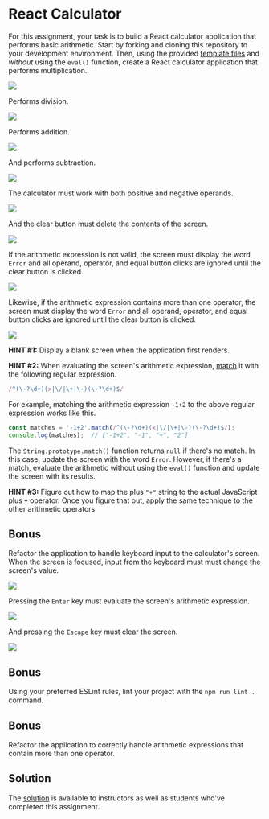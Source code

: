 # React Calculator

For this assignment, your task is to build a React calculator application that performs basic arithmetic. Start by forking and cloning this repository to your development environment. Then, using the provided [template files](template) and _without_ using the `eval()` function, create a React calculator application that performs multiplication.

![](https://students-gschool-production.s3.amazonaws.com/uploads/asset/file/327/09CFCA62-18ED-4099-8729-65BFC9FA06AC-570-0000E58832829D6F.gif)

Performs division.

![](https://students-gschool-production.s3.amazonaws.com/uploads/asset/file/328/A30388D2-BB83-4A8F-9E76-97DDAF96ADF4-570-0000E5B36DF6C262.gif)

Performs addition.

![](https://students-gschool-production.s3.amazonaws.com/uploads/asset/file/329/0BC48E07-DE52-4BDA-8E20-8D97C3307EE3-570-0000E5E1BFC8C414.gif)

And performs subtraction.

![](https://students-gschool-production.s3.amazonaws.com/uploads/asset/file/330/DE496CDB-FC2A-4B80-AC1F-EB2332A92CA8-570-0000E605156A0BC0.gif)

The calculator must work with both positive and negative operands.

![](https://students-gschool-production.s3.amazonaws.com/uploads/asset/file/331/A1968884-C505-4E0B-910D-227916951B5D-570-0000E640707F5D21.gif)

And the clear button must delete the contents of the screen.

![](https://students-gschool-production.s3.amazonaws.com/uploads/asset/file/334/1885D50C-8FD7-43EE-828B-B83B557F4A87-570-0000E750F29CABD4.gif)

If the arithmetic expression is not valid, the screen must display the word `Error` and all operand, operator, and equal button clicks are ignored until the clear button is clicked.

![](https://students-gschool-production.s3.amazonaws.com/uploads/asset/file/333/5DA284D3-0324-47C2-838D-DDF48B977DAF-570-0000E71FA1DC32CC.gif)

Likewise, if the arithmetic expression contains more than one operator, the screen must display the word `Error` and all operand, operator, and equal button clicks are ignored until the clear button is clicked.

![](https://students-gschool-production.s3.amazonaws.com/uploads/asset/file/332/4D915844-BA7F-4C9C-AD8F-A84D38CD43B9-570-0000E6DBC3243DBB.gif)

**HINT #1:** Display a blank screen when the application first renders.

**HINT #2:** When evaluating the screen's arithmetic expression, [match](https://developer.mozilla.org/en-US/docs/Web/JavaScript/Reference/Global_Objects/String/match) it with the following regular expression.

```js
/^(\-?\d+)(x|\/|\+|\-)(\-?\d+)$/
```

For example, matching the arithmetic expression `-1+2` to the above regular expression works like this.

```js
const matches = '-1+2'.match(/^(\-?\d+)(x|\/|\+|\-)(\-?\d+)$/);
console.log(matches);  // ["-1+2", "-1", "+", "2"]
```

The `String.prototype.match()` function returns `null` if there's no match. In this case, update the screen with the word `Error`. However, if there's a match, evaluate the arithmetic without using the `eval()` function and update the screen with its results.

**HINT #3:** Figure out how to map the plus `"+"` string to the actual JavaScript plus `+` operator. Once you figure that out, apply the same technique to the other arithmetic operators.

## Bonus

Refactor the application to handle keyboard input to the calculator's screen. When the screen is focused, input from the keyboard must must change the screen's value.

![](https://students-gschool-production.s3.amazonaws.com/uploads/asset/file/335/6C6C95A9-8085-49D9-B5B7-9554DF4EA3D6-570-0000E8D7D15F6298.gif)

Pressing the `Enter` key must evaluate the screen's arithmetic expression.

![](https://students-gschool-production.s3.amazonaws.com/uploads/asset/file/336/6EF631C7-5319-4C59-A49A-7621A612EA2F-570-0000E91BAEA524F4.gif)

And pressing the `Escape` key must clear the screen.

![](https://students-gschool-production.s3.amazonaws.com/uploads/asset/file/337/FBA76FD0-D9AA-4B3E-8056-EDFBA8FA581D-570-0000E92E7FDEB483.gif)

## Bonus

Using your preferred ESLint rules, lint your project with the `npm run lint .` command.

## Bonus

Refactor the application to correctly handle arithmetic expressions that contain more than one operator.

## Solution

The [solution](https://github.com/gSchool/wd-react-calculator-solution) is available to instructors as well as students who've completed this assignment.
